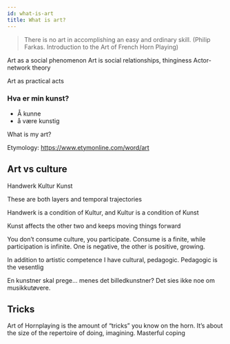 ```yaml
---
id: what-is-art
title: What is art?
---
```


> There is no art in accomplishing an easy and ordinary skill. (Philip Farkas. Introduction to the Art of French Horn Playing)

Art as a social phenomenon
Art is social relationships, thinginess
Actor-network theory

Art as practical acts



### Hva er min kunst?
- Å kunne
- å være kunstig


What is my art?

Etymology: https://www.etymonline.com/word/art

## Art vs culture

Handwerk
Kultur
Kunst

These are both layers and temporal trajectories

Handwerk is a condition of Kultur, and Kultur is a condition of Kunst

Kunst affects the other two and keeps moving things forward

You don’t consume culture, you participate. Consume is a finite, while participation is infinite. One is negative, the other is positive, growing.



In addition to artistic competence I have cultural, pedagogic. Pedagogic is the vesentlig

En kunstner skal prege... menes det billedkunstner? Det sies ikke noe om musikkutøvere.

## Tricks

Art of Hornplaying is the amount of “tricks” you know on the horn. It’s about the size of the repertoire of doing, imagining. Masterful coping
